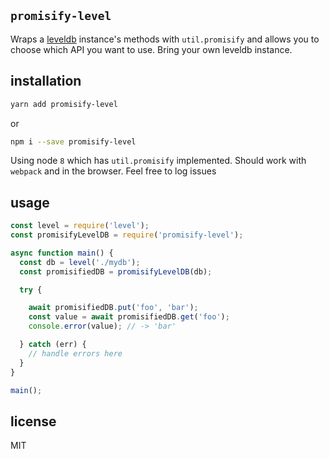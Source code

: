 ## `promisify-level`
Wraps a [leveldb](https://www.npmjs.com/package/level) instance's methods with `util.promisify` and allows you to choose which API you want to use. Bring your own leveldb instance.

## installation
```bash
yarn add promisify-level
```
or
```bash
npm i --save promisify-level
```

Using node `8` which has `util.promisify` implemented. Should work with `webpack` and in the browser. Feel free to log issues

## usage

```js
const level = require('level');
const promisifyLevelDB = require('promisify-level');

async function main() {
  const db = level('./mydb');
  const promisifiedDB = promisifyLevelDB(db);

  try {

    await promisifiedDB.put('foo', 'bar');
    const value = await promisifiedDB.get('foo');
    console.error(value); // -> 'bar'

  } catch (err) {
    // handle errors here
  }
}

main();
```


## license
MIT
